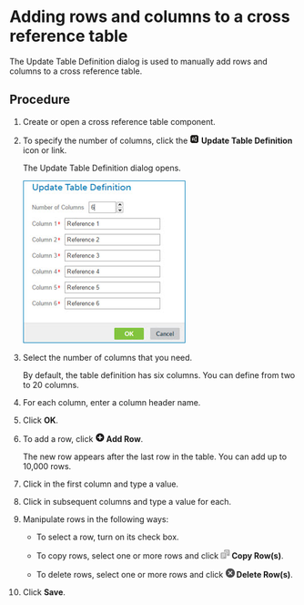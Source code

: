 # Adding rows and columns to a cross reference table

<head>
  <meta name="guidename" content="Integration"/>
  <meta name="context" content="GUID-2e90ffff-995f-48d0-a520-43b43c1da79d"/>
</head>


The Update Table Definition dialog is used to manually add rows and columns to a cross reference table.

## Procedure

1.  Create or open a cross reference table component.

2.  To specify the number of columns, click the ![icon](../Images/main-ic-AI-white-on-black-16_54513627-e224-43f9-bdd4-0afb0db2adc2.jpg) **Update Table Definition** icon or link.

    The Update Table Definition dialog opens.

    ![Update Table Definition dialog](../Images/build-db-update-cross-reference-table-definition.jpg)

3.  Select the number of columns that you need.

    By default, the table definition has six columns. You can define from two to 20 columns.

4.  For each column, enter a column header name.

5.  Click **OK**.

6.  To add a row, click **![+](../Images/main-ic-plus-sign-white-in-gray-circle-16_00e24f81-d327-49fe-9310-9f999a92cb52.jpg) Add Row**.

    The new row appears after the last row in the table. You can add up to 10,000 rows.

7.  Click in the first column and type a value.

8.  Click in subsequent columns and type a value for each.

9.  Manipulate rows in the following ways:

    -   To select a row, turn on its check box.

    -   To copy rows, select one or more rows and click **![icon](../Images/main-ic-documents-two-gray-16_59ba94fc-e8b4-4893-b84f-3359004d902e.jpg) Copy Row\(s\)**.

    -   To delete rows, select one or more rows and click **![x](../Images/main-ic-x-white-in-gray-circle-16_0abafeee-d5e7-4888-9bfb-475b11b6d00f.jpg) Delete Row\(s\)**.

10. Click **Save**.